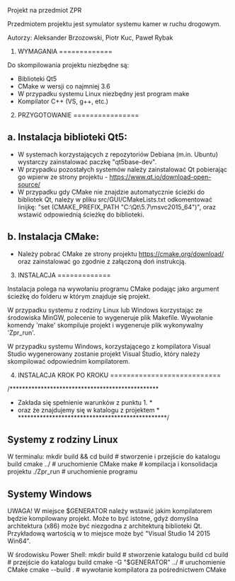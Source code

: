 Projekt na przedmiot ZPR

Przedmiotem projektu jest symulator systemu kamer w ruchu drogowym.

Autorzy: Aleksander Brzozowski, Piotr Kuc, Paweł Rybak


1. WYMAGANIA
=============

Do skompilowania projektu niezbędne są:

- Biblioteki Qt5 
- CMake w wersji co najmniej 3.6
- W przypadku systemu Linux niezbędny jest program make
- Kompilator C++ (VS, g++, etc.)

2. PRZYGOTOWANIE
================

a. Instalacja biblioteki Qt5:
------------------------------

- W systemach korzystających z repozytoriów Debiana (m.in. Ubuntu)
wystarczy zainstalować paczkę "qt5base-dev".
- W przypadku pozostałych systemów należy zainstalować Qt pobierając
go wpierw ze strony projektu - https://www.qt.io/download-open-source/
- W przypadku gdy CMake nie znajdzie automatycznie ścieżki do bibliotek
Qt, należy w pliku src/GUI/CMakeLists.txt odkomentować linijkę:
"set (CMAKE_PREFIX_PATH "C:\\Qt\\5.7\\msvc2015_64")", oraz wstawić
odpowiednią ścieżkę do biblioteki.

b. Instalacja CMake:
--------------------

- Należy pobrać CMake ze strony projektu https://cmake.org/download/
oraz zainstalować go zgodnie z załączoną doń instrukcją.

3. INSTALACJA
=============

Instalacja polega na wywołaniu programu CMake podając jako
argument ścieżkę do folderu w którym znajduje się projekt.

W przypadku systemu z rodziny Linux lub Windows korzystając ze środowiska 
MinGW, polecenie to wygeneruje plik Makefile. Wywołanie komendy 'make' 
skompiluje projekt i wygeneruje plik wykonywalny 'Zpr_run'.

W przypadku systemu Windows, korzystającego z kompilatora Visual Studio
wygenerowany zostanie projekt Visual Studio, który należy skompilować
odpowiednim kompilatorem.

4. INSTALACJA KROK PO KROKU
===========================

/************************************************
* Zakłada się spełnienie warunków z punktu 1.   *
* oraz że znajdujemy się w katalogu z projektem *
************************************************/

Systemy z rodziny Linux
-----------------------

W terminalu:
mkdir build && cd build  # stworzenie i przejście do katalogu build
cmake ../  # uruchomienie CMake
make  # kompilacja i konsolidacja projektu
./Zpr_run  # uruchomienie programu

Systemy Windows
---------------------------------------
UWAGA!
W miejsce $GENERATOR należy wstawić jakim kompilatorem będzie kompilowany
projekt. Może to być istotne, gdyż domyślna architektura (x86) może być
niezgodna z architekturą biblioteki Qt. Przykładową wartością w to miejsce
może być "Visual Studio 14 2015 Win64".

W środowisku Power Shell:
mkdir build # stworzenie katalogu build
cd build # przejście do katalogu build
cmake -G "$GENERATOR" ../ # uruchomienie CMake
cmake --build . # wywołanie kompilatora za pośrednictwem CMake

